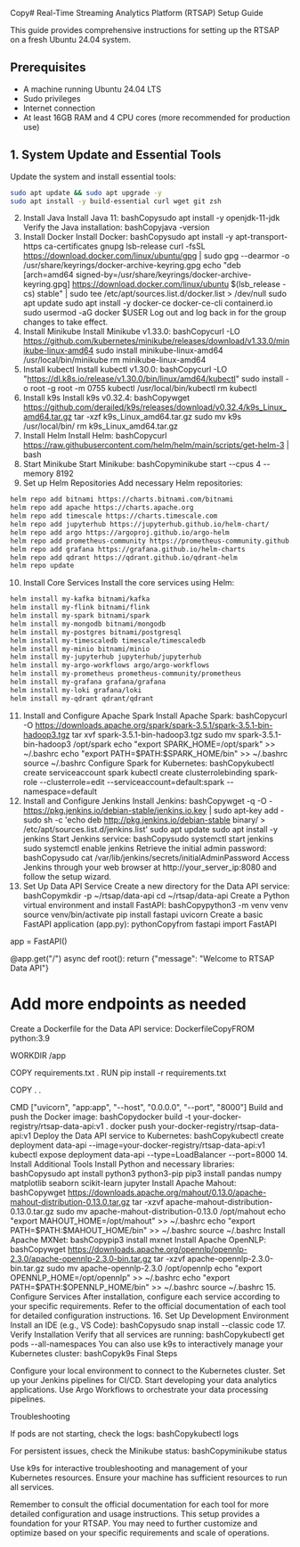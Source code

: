 Copy# Real-Time Streaming Analytics Platform (RTSAP) Setup Guide

This guide provides comprehensive instructions for setting up the RTSAP on a fresh Ubuntu 24.04 system.

## Prerequisites

- A machine running Ubuntu 24.04 LTS
- Sudo privileges
- Internet connection
- At least 16GB RAM and 4 CPU cores (more recommended for production use)

## 1. System Update and Essential Tools

Update the system and install essential tools:

```bash
sudo apt update && sudo apt upgrade -y
sudo apt install -y build-essential curl wget git zsh
```

2. Install Java
Install Java 11:
bashCopysudo apt install -y openjdk-11-jdk
Verify the Java installation:
bashCopyjava -version
3. Install Docker
Install Docker:
bashCopysudo apt install -y apt-transport-https ca-certificates gnupg lsb-release
curl -fsSL https://download.docker.com/linux/ubuntu/gpg | sudo gpg --dearmor -o /usr/share/keyrings/docker-archive-keyring.gpg
echo "deb [arch=amd64 signed-by=/usr/share/keyrings/docker-archive-keyring.gpg] https://download.docker.com/linux/ubuntu $(lsb_release -cs) stable" | sudo tee /etc/apt/sources.list.d/docker.list > /dev/null
sudo apt update
sudo apt install -y docker-ce docker-ce-cli containerd.io
sudo usermod -aG docker $USER
Log out and log back in for the group changes to take effect.
4. Install Minikube
Install Minikube v1.33.0:
bashCopycurl -LO https://github.com/kubernetes/minikube/releases/download/v1.33.0/minikube-linux-amd64
sudo install minikube-linux-amd64 /usr/local/bin/minikube
rm minikube-linux-amd64
5. Install kubectl
Install kubectl v1.30.0:
bashCopycurl -LO "https://dl.k8s.io/release/v1.30.0/bin/linux/amd64/kubectl"
sudo install -o root -g root -m 0755 kubectl /usr/local/bin/kubectl
rm kubectl
6. Install k9s
Install k9s v0.32.4:
bashCopywget https://github.com/derailed/k9s/releases/download/v0.32.4/k9s_Linux_amd64.tar.gz
tar -xzf k9s_Linux_amd64.tar.gz
sudo mv k9s /usr/local/bin/
rm k9s_Linux_amd64.tar.gz
7. Install Helm
Install Helm:
bashCopycurl https://raw.githubusercontent.com/helm/helm/main/scripts/get-helm-3 | bash
8. Start Minikube
Start Minikube:
bashCopyminikube start --cpus 4 --memory 8192
9. Set up Helm Repositories
Add necessary Helm repositories:

```bash
helm repo add bitnami https://charts.bitnami.com/bitnami
helm repo add apache https://charts.apache.org
helm repo add timescale https://charts.timescale.com
helm repo add jupyterhub https://jupyterhub.github.io/helm-chart/
helm repo add argo https://argoproj.github.io/argo-helm
helm repo add prometheus-community https://prometheus-community.github.io/helm-charts
helm repo add grafana https://grafana.github.io/helm-charts
helm repo add qdrant https://qdrant.github.io/qdrant-helm
helm repo update
```

10. Install Core Services
Install the core services using Helm:

```bash
helm install my-kafka bitnami/kafka
helm install my-flink bitnami/flink
helm install my-spark bitnami/spark
helm install my-mongodb bitnami/mongodb
helm install my-postgres bitnami/postgresql
helm install my-timescaledb timescale/timescaledb
helm install my-minio bitnami/minio
helm install my-jupyterhub jupyterhub/jupyterhub
helm install my-argo-workflows argo/argo-workflows
helm install my-prometheus prometheus-community/prometheus
helm install my-grafana grafana/grafana
helm install my-loki grafana/loki
helm install my-qdrant qdrant/qdrant
```

11. Install and Configure Apache Spark
Install Apache Spark:
bashCopycurl -O https://downloads.apache.org/spark/spark-3.5.1/spark-3.5.1-bin-hadoop3.tgz
tar xvf spark-3.5.1-bin-hadoop3.tgz
sudo mv spark-3.5.1-bin-hadoop3 /opt/spark
echo "export SPARK_HOME=/opt/spark" >> ~/.bashrc
echo "export PATH=\$PATH:\$SPARK_HOME/bin" >> ~/.bashrc
source ~/.bashrc
Configure Spark for Kubernetes:
bashCopykubectl create serviceaccount spark
kubectl create clusterrolebinding spark-role --clusterrole=edit --serviceaccount=default:spark --namespace=default
12. Install and Configure Jenkins
Install Jenkins:
bashCopywget -q -O - https://pkg.jenkins.io/debian-stable/jenkins.io.key | sudo apt-key add -
sudo sh -c 'echo deb http://pkg.jenkins.io/debian-stable binary/ > /etc/apt/sources.list.d/jenkins.list'
sudo apt update
sudo apt install -y jenkins
Start Jenkins service:
bashCopysudo systemctl start jenkins
sudo systemctl enable jenkins
Retrieve the initial admin password:
bashCopysudo cat /var/lib/jenkins/secrets/initialAdminPassword
Access Jenkins through your web browser at http://your_server_ip:8080 and follow the setup wizard.
13. Set Up Data API Service
Create a new directory for the Data API service:
bashCopymkdir -p ~/rtsap/data-api
cd ~/rtsap/data-api
Create a Python virtual environment and install FastAPI:
bashCopypython3 -m venv venv
source venv/bin/activate
pip install fastapi uvicorn
Create a basic FastAPI application (app.py):
pythonCopyfrom fastapi import FastAPI

app = FastAPI()

@app.get("/")
async def root():
    return {"message": "Welcome to RTSAP Data API"}

# Add more endpoints as needed
Create a Dockerfile for the Data API service:
DockerfileCopyFROM python:3.9

WORKDIR /app

COPY requirements.txt .
RUN pip install -r requirements.txt

COPY . .

CMD ["uvicorn", "app:app", "--host", "0.0.0.0", "--port", "8000"]
Build and push the Docker image:
bashCopydocker build -t your-docker-registry/rtsap-data-api:v1 .
docker push your-docker-registry/rtsap-data-api:v1
Deploy the Data API service to Kubernetes:
bashCopykubectl create deployment data-api --image=your-docker-registry/rtsap-data-api:v1
kubectl expose deployment data-api --type=LoadBalancer --port=8000
14. Install Additional Tools
Install Python and necessary libraries:
bashCopysudo apt install python3 python3-pip
pip3 install pandas numpy matplotlib seaborn scikit-learn jupyter
Install Apache Mahout:
bashCopywget https://downloads.apache.org/mahout/0.13.0/apache-mahout-distribution-0.13.0.tar.gz
tar -xzvf apache-mahout-distribution-0.13.0.tar.gz
sudo mv apache-mahout-distribution-0.13.0 /opt/mahout
echo "export MAHOUT_HOME=/opt/mahout" >> ~/.bashrc
echo "export PATH=\$PATH:\$MAHOUT_HOME/bin" >> ~/.bashrc
source ~/.bashrc
Install Apache MXNet:
bashCopypip3 install mxnet
Install Apache OpenNLP:
bashCopywget https://downloads.apache.org/opennlp/opennlp-2.3.0/apache-opennlp-2.3.0-bin.tar.gz
tar -xzvf apache-opennlp-2.3.0-bin.tar.gz
sudo mv apache-opennlp-2.3.0 /opt/opennlp
echo "export OPENNLP_HOME=/opt/opennlp" >> ~/.bashrc
echo "export PATH=\$PATH:\$OPENNLP_HOME/bin" >> ~/.bashrc
source ~/.bashrc
15. Configure Services
After installation, configure each service according to your specific requirements. Refer to the official documentation of each tool for detailed configuration instructions.
16. Set Up Development Environment
Install an IDE (e.g., VS Code):
bashCopysudo snap install --classic code
17. Verify Installation
Verify that all services are running:
bashCopykubectl get pods --all-namespaces
You can also use k9s to interactively manage your Kubernetes cluster:
bashCopyk9s
Final Steps

Configure your local environment to connect to the Kubernetes cluster.
Set up your Jenkins pipelines for CI/CD.
Start developing your data analytics applications.
Use Argo Workflows to orchestrate your data processing pipelines.

Troubleshooting

If pods are not starting, check the logs:
bashCopykubectl logs <pod-name>

For persistent issues, check the Minikube status:
bashCopyminikube status

Use k9s for interactive troubleshooting and management of your Kubernetes resources.
Ensure your machine has sufficient resources to run all services.

Remember to consult the official documentation for each tool for more detailed configuration and usage instructions. This setup provides a foundation for your RTSAP. You may need to further customize and optimize based on your specific requirements and scale of operations.